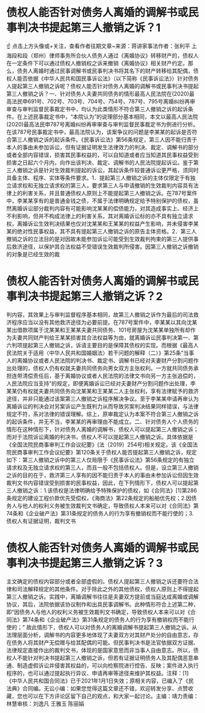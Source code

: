 # 债权人能否针对债务人离婚的调解书或民事判决书提起第三人撤销之诉？1

☝ 点击上方头像或+关注，查看作者往期文章~来源：蒋讲家事法作者：张利平 上海段和段（郑州）律师事务所合伙人债务人通过《离婚协议》转移财产的，债权人在一定条件下可以通过债权人撤销权之诉来撤销《离婚协议》相关财产约定。那么，债务人离婚时通过民事调解书或民事判决书将其名下的财产转移给其配偶，债权人能否依据《中华人民共和国民事诉讼法》（以下简称《民事诉讼法》）针对债务人提起第三人撤销之诉呢？债权人能否针对债务人离婚的调解书或民事判决书提起第三人撤销之诉？一、针对债务人夫妻共同债务的情形最高人民法院在(2020)最高法民申691号、702号、703号、704号、754号、787号、795号离婚纠纷再审审查与审判监督民事裁定书中，均认为此类情形不符合第三人撤销之诉的起诉条件。在上述民事裁定书中，“本院认为”的说理部分基本相同，本文以最高人民法院(2020)最高法民申787号离婚纠纷再审审查与审判监督民事裁定书为例进行分析。在该787号民事裁定书中，最高法院认为，该案争议的问题是李某某的起诉是否符合第三人撤销之诉的起诉条件。《民事诉讼法》第56条规定，第三人因不能归责于本人的事由未参加诉讼，但有证据证明发生法律效力的判决、裁定、调解书的部分或者全部内容错误，损害其民事权益的，可以自知道或者应当知道其民事权益受到损害之日起六个月内，向作出该判决、裁定、调解书的人民法院提起诉讼。鉴于第三人撤销之诉是针对生效裁判提起的诉讼，其起诉条件较普通诉讼更严格，须同时具备主体、程序、实体等条件要求。1．提起第三人撤销之诉的主体仅限定于有独立请求权和无独立请求权的第三人，要求第三人与申请撤销的生效裁判内容具有法律上的利害关系，并且普通债权人原则上不能提起第三人撤销之诉。在787号案件中，李某某享有的是普通金钱之债，不属于法律明确规定给予特别保护的债权，虽然离婚诉讼部分裁判内容有可能影响沈某某的偿债能力，对其造成事实上、经济上不利影响，但并不构成法律上的利害关系，其对离婚诉讼标的亦不具有独立请求权，离婚诉讼生效判决结果也仅对沈某某和王某某的权益产生影响，并未侵害李某某的绝对性民事权益，其不具有提起第三人撤销之诉的原告主体资格。2．第三人撤销之诉的立法目的是对因故未能参加诉讼可能受到生效裁判拘束的第三人提供事后救济途径，以保护其合法权益不受错误生效裁判所侵害。因第三人撤销之诉撤销的对象是已经生效的裁

# 债权人能否针对债务人离婚的调解书或民事判决书提起第三人撤销之诉？2

判内容，其效果上与审判监督程序基本相同，故第三人撤销之诉作为最后的司法救济程序应当以没有其他救济途径为必要前提。在787号案件中，李某某以其向沈某某出借款项属于沈某某和王某某夫妻共同债务、101号房屋为沈某某单独所有却作为夫妻共同财产判给王某某损害其合法权益等为由，就离婚诉讼民事判决第一、第六判项提起第三人撤销之诉，诉请主要目的是保障其债权的实现。而根据《最高人民法院关于适用〈中华人民共和国婚姻法〉若干问题的解释（二）》第25条“当事人的离婚协议或者人民法院的判决书、裁定书、调解书已经对夫妻财产分割问题作出处理的，债权人仍有权就夫妻共同债务向男女双方主张权利。一方就共同债务承担连带清偿责任后，基于离婚协议或者人民法院的法律文书向另一方主张追偿的，人民法院应当支持”的规定，即便离婚诉讼已经对夫妻财产分割问题作出处理，李某某仍有权就夫妻共同债务向沈某某和王某某二人主张权利，享有法律赋予的救济途径，并非只能通过该案第三人撤销之诉程序解决争议。至于李某某申请再审认为离婚诉讼的判决会对另案诉讼产生既判力从而导致另案判决结果同样错误，与法律规定不符，系对法律的错误理解。综上，原审裁定认为本案不符合第三人撤销之诉的起诉条件，并无不当，李某某的再审理由不能成立。二、针对债务人个人债务的情形在这种情形下，针对债务人离婚的调解书，债权人可以提起第三人撤销之诉；而对于法院诉讼离婚的判决书，债权人不可以提起第三人撤销之诉。具体依据是《全国法院民商事审判工作会议纪要》(法〔2019〕254号)相关规定。该《全国法院民商事审判工作会议纪要》第120条关于债权人能否提起第三人撤销之诉，规定如下：第三人撤销之诉中的第三人仅局限于《民事诉讼法》第56条规定的有独立请求权及无独立请求权的第三人，而且一般不包括债权人。但是，设立第三人撤销之诉的目的在于，救济第三人享有的因不能归责于本人的事由未参加诉讼但因生效裁判文书内容错误受到损害的民事权益，因此，在下列情形下，债权人可以提起第三人撤销之诉：1.该债权是法律明确给予特殊保护的债权，如《合同法》[1]第286条规定的建设工程价款优先受偿权，《海商法》第22条规定的船舶优先权；2.因债务人与他人的权利义务被生效裁判文书确定，导致债权人本来可以对《合同法》第74条和《企业破产法》第31条规定的债务人的行为享有撤销权而不能行使的；3.债权人有证据证明，裁判文书

# 债权人能否针对债务人离婚的调解书或民事判决书提起第三人撤销之诉？3

主文确定的债权内容部分或者全部虚假的。债权人提起第三人撤销之诉还要符合法律和司法解释规定的其他条件。对于除此之外的其他债权，债权人原则上不得提起第三人撤销之诉。实践中，离婚调解书往往是夫妻双方提前或当庭达成离婚或调解协议，其后，法院依据该协议制作和出具民事调解书。此种情形符合上述第二种，即“因债务人与他人的权利义务被生效裁判文书确定，导致债权人本来可以对《合同法》第74条和《企业破产法》第31条规定的债务人的行为享有撤销权而不能行使的；” 故此情形下，债权人可以对债务人的离婚调解书提起第三人撤销之诉。从法理层面分析，调解书的内容更多地体现了夫妻双方对其财产处分的自由意志，存在债务人将其财产无偿赠与给其配偶的可能。但民事判决书是法官依据双方证据、法律规定直接作出的裁判文书，体现的是国家意思而非当事人自由意志。所以，债权人不能针对判决书提起第三人撤销之诉，但若有证据证明债务人及其配偶恶意串通、制造虚假诉讼并侵害其权益的，可以向检察院进行控告、反映；案件进入执行程序的，也可以通过提起执行异议、申请再审等途径来维护其权益。注释：[1]《中华人民共和国合同法》已于2021年1月1日失效；原相关内容，已编入了《民法典》合同编。无讼小编：如果您觉得这篇文章还不错，欢迎转发分享、点赞收藏，您也可以在下方评论区留下自己的观点，和大家一起讨论。主编：靖力责编：林慧审核：刘逸凡 王雅玉 陈丽娟 


